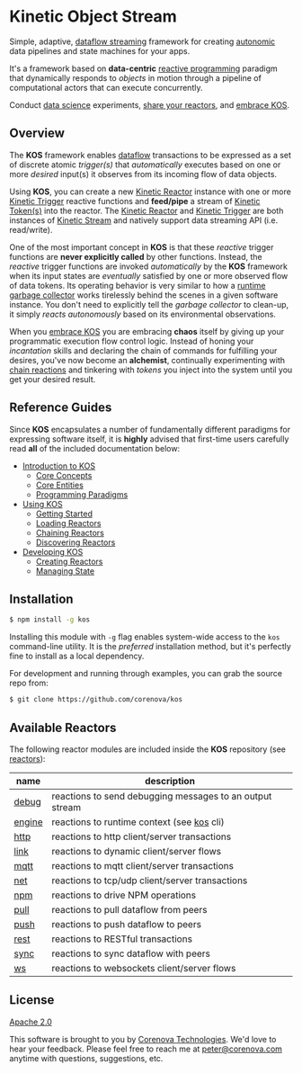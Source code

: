 # Kinetic Object Stream

Simple, adaptive,
[dataflow streaming](https://en.wikipedia.org/wiki/Dataflow) framework
for creating
[autonomic](https://en.wikipedia.org/wiki/Autonomic_Computing) data
pipelines and state machines for your apps.

It's a framework based on **data-centric**
[reactive programming](https://en.wikipedia.org/wiki/Reactive_programming)
paradigm that dynamically responds to *objects* in motion through a
pipeline of computational actors that can execute concurrently.

Conduct [data science](https://en.wikipedia.org/wiki/Data_science)
experiments, [share your reactors](./docs/sharing.md), and
[embrace KOS](./docs/intro.md).

<!---
  [![NPM Version][npm-image]][npm-url]
  [![NPM Downloads][downloads-image]][downloads-url]
--->

## Overview

The **KOS** framework enables
[dataflow](https://en.wikipedia.org/wiki/Dataflow) transactions to be
expressed as a set of discrete atomic *trigger(s)* that
*automatically* executes based on one or more *desired* input(s) it
observes from its incoming flow of data objects.

Using **KOS**, you can create a new
[Kinetic Reactor](./docs/intro.md#kinetic-reactor) instance with one
or more [Kinetic Trigger](./docs/intro.md#kinetic-trigger) reactive
functions and **feed/pipe** a stream of
[Kinetic Token(s)](./docs/intro.md#kinetic-token) into the
reactor. The [Kinetic Reactor](./docs/intro.md#kinetic-reactor) and
[Kinetic Trigger](./docs/intro.md#kinetic-trigger) are both instances
of [Kinetic Stream](./docs/intro.md#kinetic-stream) and natively
support data streaming API (i.e. read/write).

One of the most important concept in **KOS** is that these *reactive*
trigger functions are **never explicitly called** by other
functions. Instead, the *reactive* trigger functions are invoked
*automatically* by the **KOS** framework when its input states are
*eventually* satisfied by one or more observed flow of data
tokens. Its operating behavior is very similar to how a
[runtime garbage collector](https://en.wikipedia.org/wiki/Garbage_collection_(computer_science))
works tirelessly behind the scenes in a given software instance. You
don't need to explicitly tell the *garbage collector* to clean-up, it
simply *reacts autonomously* based on its environmental observations.

When you [embrace KOS](./docs/intro.md) you are embracing **chaos**
itself by giving up your programmatic execution flow control
logic. Instead of honing your *incantation* skills and declaring the
chain of commands for fulfilling your desires, you've now become an
**alchemist**, continually experimenting with
[chain reactions](./docs/chaining.md) and tinkering with *tokens*
you inject into the system until you get your desired result.

## Reference Guides

Since **KOS** encapsulates a number of fundamentally different
paradigms for expressing software itself, it is **highly** advised
that first-time users carefully read **all** of the included
documentation below:

- [Introduction to KOS](./docs/intro.md)
  - [Core Concepts](./docs/intro.md#core-concepts)
  - [Core Entities](./docs/intro.md#core-entities)
  - [Programming Paradigms](./docs/intro.md#programming-paradigms)
- [Using KOS](./docs/usage.md)
  - [Getting Started](./docs/usage.md#getting-started)
  - [Loading Reactors](./docs/usage.md#loading-reactors)
  - [Chaining Reactors](./docs/usage.md#chaining-reactors)
  - [Discovering Reactors](./docs/discover.md)
- [Developing KOS](./docs/developer.md)
  - [Creating Reactors](./docs/developer.md#creating-reactors)
  - [Managing State](./docs/developer.md#managing-state)

## Installation

```bash
$ npm install -g kos
```

Installing this module with `-g` flag enables system-wide access to
the `kos` command-line utility. It is the *preferred* installation
method, but it's perfectly fine to install as a local dependency.

For development and running through examples, you can grab the source
repo from:

```bash
$ git clone https://github.com/corenova/kos
```

## Available Reactors

The following reactor modules are included inside the **KOS**
repository (see [reactors](./reactors)):

name | description
---  | ---
[debug](./reactors/debug.md) | reactions to send debugging messages to an output stream
[engine](./reactors/engine.md) | reactions to runtime context (see [kos](./bin/kos.js) cli)
[http](./reactors/http.md) | reactions to http client/server transactions
[link](./reactors/link.md) | reactions to dynamic client/server flows
[mqtt](./reactors/mqtt.md) | reactions to mqtt client/server transactions
[net](./reactors/net.md) | reactions to tcp/udp client/server transactions
[npm](./reactors/npm.md) | reactions to drive NPM operations
[pull](./reactors/pull.md) | reactions to pull dataflow from peers
[push](./reactors/push.md) | reactions to push dataflow to peers
[rest](./reactors/rest.md) | reactions to RESTful transactions
[sync](./reactors/sync.md) | reactions to sync dataflow with peers
[ws](./reactors/ws.md) | reactions to websockets client/server flows

## License
  [Apache 2.0](LICENSE)

This software is brought to you by
[Corenova Technologies](http://www.corenova.com). We'd love to hear
your feedback.  Please feel free to reach me at <peter@corenova.com>
anytime with questions, suggestions, etc.

[npm-image]: https://img.shields.io/npm/v/kos.svg
[npm-url]: https://npmjs.org/package/kos
[downloads-image]: https://img.shields.io/npm/dt/kos.svg
[downloads-url]: https://npmjs.org/package/kos
